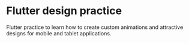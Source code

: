 # Flutter design practice

Flutter practice to learn how to create custom animations and 
attractive designs for mobile and tablet applications.
